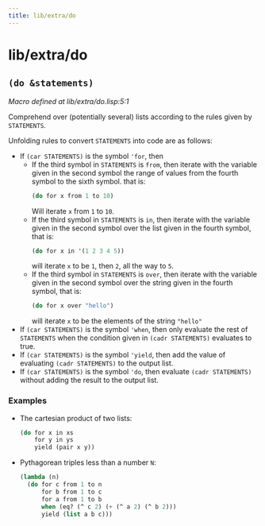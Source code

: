 ```yaml
---
title: lib/extra/do
---
```

# lib/extra/do
## `(do &statements)`
*Macro defined at lib/extra/do.lisp:5:1*

Comprehend over (potentially several) lists according to the rules given by
`STATEMENTS`.

Unfolding rules to convert `STATEMENTS` into code are as follows:
- If `(car STATEMENTS)` is the symbol `'for`, then
  - If the third symbol in `STATEMENTS` is `from`, then iterate with the
    variable given in the second symbol the range of values from the fourth
    symbol to the sixth symbol. that is:
    ```cl
    (do for x from 1 to 10)
    ```
    Will iterate `x` from `1` to `10`.
  - If the third symbol in `STATEMENTS` is `in`, then iterate with the
    variable given in the second symbol over the list given in the fourth
    symbol, that is:
    ```cl
    (do for x in '(1 2 3 4 5))
    ```
    will iterate `x` to be `1`, then `2`, all the way to `5`.
  - If the third symbol in `STATEMENTS` is `over`, then iterate with the
    variable given in the second symbol over the string given in the fourth
    symbol, that is:
    ```cl
    (do for x over "hello")
    ```
    will iterate `x` to be the elements of the string `"hello"`
- If `(car STATEMENTS)` is the symbol `'when`, then only evaluate the rest
  of `STATEMENTS` when the condition given in `(cadr STATEMENTS)` evaluates
  to true.
- If `(car STATEMENTS)` is the symbol `'yield`, then add the value of
  evaluating `(cadr STATEMENTS)` to the output list.
- If `(car STATEMENTS)` is the symbol `'do`, then evaluate `(cadr STATEMENTS)`
  without adding the result to the output list.

### Examples

- The cartesian product of two lists:

  ```cl
  (do for x in xs
      for y in ys
      yield (pair x y))
  ```
- Pythagorean triples less than a number `N`:
  ```cl
  (lambda (n)
    (do for c from 1 to n
        for b from 1 to c
        for a from 1 to b
        when (eq? (^ c 2) (+ (^ a 2) (^ b 2)))
        yield (list a b c)))
  ```

